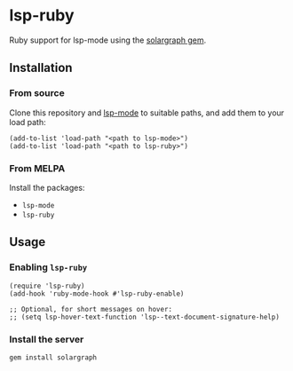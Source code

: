 lsp-ruby
========

Ruby support for lsp-mode using the [solargraph gem](https://github.com/castwide/solargraph).

## Installation

### From source

Clone this repository and [lsp-mode](https://github.com/emacs-lsp/lsp-mode) to
suitable paths, and add them to your load path:

```emacs-lisp
(add-to-list 'load-path "<path to lsp-mode>")
(add-to-list 'load-path "<path to lsp-ruby>")
```

### From MELPA

Install the packages:
- `lsp-mode`
- `lsp-ruby`

## Usage
### Enabling `lsp-ruby`

```emacs-lisp
(require 'lsp-ruby)
(add-hook 'ruby-mode-hook #'lsp-ruby-enable)

;; Optional, for short messages on hover:
;; (setq lsp-hover-text-function 'lsp--text-document-signature-help)
```

### Install the server

```
gem install solargraph
```
